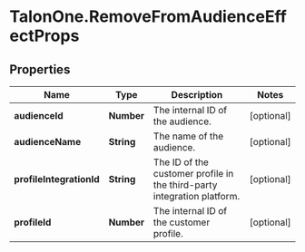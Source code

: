 # TalonOne.RemoveFromAudienceEffectProps

## Properties

Name | Type | Description | Notes
------------ | ------------- | ------------- | -------------
**audienceId** | **Number** | The internal ID of the audience. | [optional] 
**audienceName** | **String** | The name of the audience. | [optional] 
**profileIntegrationId** | **String** | The ID of the customer profile in the third-party integration platform. | [optional] 
**profileId** | **Number** | The internal ID of the customer profile. | [optional] 


